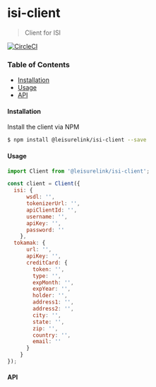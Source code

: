 # isi-client

> Client for ISI

[![CircleCI](https://circleci.com/gh/LeisureLink/isi-client.svg?style=svg)](https://circleci.com/gh/LeisureLink/isi-client)

### Table of Contents

* [Installation](#installation)
* [Usage](#usage)
* [API](#api)

#### Installation

Install the client via NPM

```bash
$ npm install @leisurelink/isi-client --save
```


#### Usage

```js
import Client from '@leisurelink/isi-client';

const client = Client({
  isi: {
      wsdl: '',
      tokenizerUrl: '',
      apiClientId: '',
      username: '',
      apiKey: '',
      password: ''
    },
  tokamak: {
      url: '',
      apiKey: '',
      creditCard: {
        token: '',
        type: '',
        expMonth: '',
        expYear: '',
        holder: '',
        address1: '',
        address2: '',
        city: '',
        state: '',
        zip: '',
        country: '',
        email: ''
      }
    }
});
```

#### API

